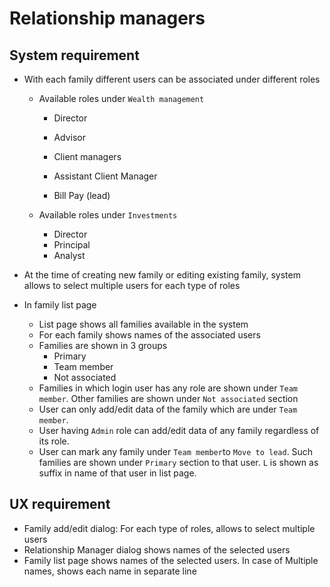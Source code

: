 # Relationship managers

## System requirement

- With each family different users can be associated under different roles

  - Available roles  under `Wealth management`

    - Director

    - Advisor
    - Client managers
    - Assistant Client Manager
    - Bill Pay (lead)

  - Available roles  under `Investments`

    - Director
    - Principal
    - Analyst

- At the time of creating new family or editing existing family, system allows to select multiple users for each type of roles 

- In family list page

  - List page shows all families available in the system
  - For each family shows names of the associated users
  - Families are shown in 3 groups
    - Primary
    - Team member
    - Not associated
  - Families in which login user has any role are shown under `Team member`. Other families are shown under `Not associated`  section
  - User can only add/edit data of the family which are under `Team member`.  
  - User having `Admin` role can add/edit data of any family regardless of its role.
  - User can mark any family under `Team member`to `Move to lead`. Such families are shown under `Primary` section to that user. `L` is shown as suffix  in name of that user in list page.

## UX requirement

- Family add/edit dialog: For each type of roles, allows to select multiple users
- Relationship Manager dialog shows names of the selected users
- Family list page shows  names of the selected users.  In case of Multiple names, shows each name in separate line


